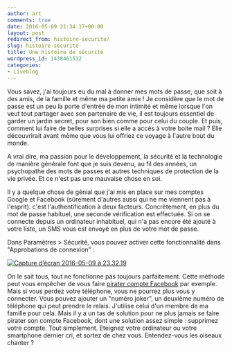 ```yaml
---
author: art
comments: true
date: 2016-05-09 21:34:17+00:00
layout: post
redirect_from: histoire-securite/
slug: histoire-securite
title: Une histoire de sécurité
wordpress_id: 1438461512
categories:
- Liveblog
---
```


Vous savez, j'ai toujours eu du mal à donner mes mots de passe, que soit à des amis, de la famille et même ma petite amie ! Je considère que le mot de passe est un peu la porte d'entrée de mon intimité et même lorsque l'on veut tout partager avec son partenaire de vie, il est toujours essentiel de garder un jardin secret, pour son bien comme pour celui du couple. Et puis, comment lui faire de belles surprises si elle a accès à votre boite mail ? Elle découvrirait avant même que vous lui offriez ce voyage à l'autre bout du monde.<!-- more -->

A vrai dire, ma passion pour le développement, la sécurité et la technologie de manière générale font que je suis devenu, au fil des années, un psychopathe des mots de passes et autres techniques de protection de la vie privée. Et ce n'est pas une mauvaise chose en soi.

Il y a quelque chose de génial que j'ai mis en place sur mes comptes Google et Facebook (sûrement d'autres aussi qui ne me viennent pas à l'esprit). c'est l'authentification à deux facteurs. Concrètement, en plus du mot de passe habituel, une seconde vérification est effectuée. Si on se connecte depuis un ordinateur inhabituel, qui n'a pas encore été ajouté à votre liste, un SMS vous est envoyé en plus de votre mot de passe.

Dans Paramètres > Sécurité, vous pouvez activer cette fonctionnalité dans "Approbations de connexion" :

[![Capture d’écran 2016-05-09 à 23.32.19](https://static.irz.fr/2016/05/Capture-d’écran-2016-05-09-à-23.32.19.png)](https://irz.fr/recherche?q=capture-decran-2016-05-09-a-23-32-19)

On le sait tous, tout ne fonctionne pas toujours parfaitement. Cette méthode peut vous empêcher de vous faire [pirater compte Facebook](https://www.password-decryptor.com/fr/facebook-password.php) par exemple. Mais si vous perdez votre téléphone, vous ne pourrez plus vous y connecter. Vous pouvez ajouter un "numéro joker", un deuxième numéro de téléphone qui peut prendre le relais. J'utilise celui d'un membre de ma famille pour cela. Mais il y a un tas de solution pour ne plus jamais se faire pirater son compte Facebook, dont une solution assez simple : supprimez votre compte. Tout simplement. Eteignez votre ordinateur ou votre smartphone dernier cri, et sortez de chez vous. Entendez-vous les oiseaux chanter ?
